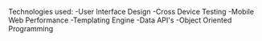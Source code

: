 Technologies used:
-User Interface Design
-Cross Device Testing
-Mobile Web Performance
-Templating Engine
-Data API's
-Object Oriented Programming

